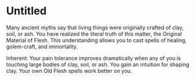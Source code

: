 # Untitled

Many ancient myths say that living things were originally crafted of clay, soil, or ash. You have realized the literal truth of this matter, the Original Material of Flesh. This understanding allows you to cast spells of healing, golem-craft, and immortality.

Inherent: Your pain tolerance improves dramatically when any of you is touching large bodies of clay, soil, or ash. You gain an intuition for shaping clay. Your own Old Flesh spells work better on you.